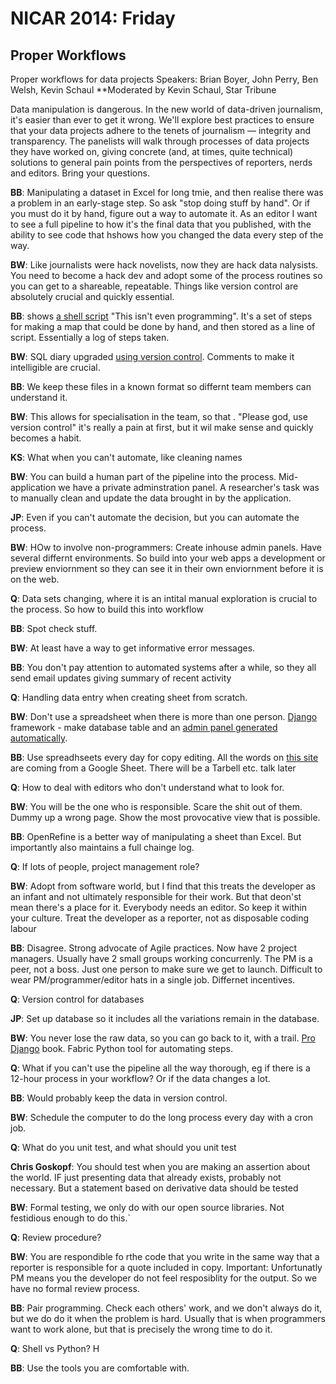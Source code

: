 NICAR 2014: Friday
====================

## Proper Workflows
Proper workflows for data projects
Speakers: Brian Boyer, John Perry, Ben Welsh, Kevin Schaul **Moderated by Kevin Schaul, Star Tribune

Data manipulation is dangerous. In the new world of data-driven journalism, it's easier than ever to get it wrong. We'll explore best practices to ensure that your data projects adhere to the tenets of journalism — integrity and transparency. The panelists will walk through processes of data projects they have worked on, giving concrete (and, at times, quite technical) solutions to general pain points from the perspectives of reporters, nerds and editors. Bring your questions.


**BB**: Manipulating a dataset in Excel for long tmie, and then realise there was a problem in an early-stage step. So ask "stop doing stuff by hand". Or if you must do it by hand, figure out a way to automate it. As an editor I want to see a full pipeline to how it's the final data that you published, with the ability to see code that hshows how you changed the data every step of the way.

**BW**: Like journalists were hack novelists, now they are hack data nalysists. You need to become a hack dev and adopt some of the process routines so you can get to a shareable, repeatable. Things like version control are absolutely crucial and quickly essential.

**BB**: shows [a shell script](http://blog.apps.chicagotribune.com/2011/03/08/making-maps-2/) "This isn't even programming". It's a set of steps for making a map that could be done by hand, and then stored as a line of script. Essentially a log of steps taken.

**BW**: SQL diary upgraded [using version control](https://github.com/newsapps/making-maps-demo). Comments to make it intelligible are crucial.

**BB**: We keep these files in a known format so differnt team members can understand it.

**BW**: This allows for specialisation in the team, so that . "Please god, use version control" it's really a pain at first, but it wil make sense and quickly becomes a habit.

**KS**: What when you can't automate, like cleaning names

**BW**: You can build a human part of the pipeline into the process. Mid-application we have a private adminstration panel. A researcher's task was to manually clean and update the data brought in by the application. 

**JP**: Even if you can't automate the decision, but you can automate the process.

**BW**: HOw to involve non-programmers: Create inhouse admin panels. Have several differnt environments. So build into your web apps a development or preview enviornment so they can see it in their own enviornment before it is on the web.

**Q**: Data sets changing, where it is an intital manual exploration is crucial to the process. So how to build this into workflow

**BB**: Spot check stuff.

**BW**: At least have a way to get informative error messages.

**BB**: You don't pay attention to automated systems after a while, so they all send email updates giving summary of recent activity

**Q**: Handling data entry when creating sheet from scratch.

**BW**: Don't use a spreadsheet when there is more than one person. [Django](https://www.djangoproject.com/) framework - make database table and an [admin panel generated automatically](https://docs.djangoproject.com/en/1.6/intro/tutorial02/).

**BB**: Use spreadhseets every day for copy editing. All the words on [this site](http://www.lobbyingmissouri.org/) are coming from a Google Sheet. There will be a Tarbell etc. talk later

**Q**: How to deal with editors who don't understand what to look for.

**BW**: You will be the one who is responsible. Scare the shit out of them. Dummy up a wrong page. Show the most provocative view that is possible.

**BB**: OpenRefine is a better way of manipulating a sheet than Excel. But importantly also maintains a full chainge log.

**Q**: If lots of people, project management role?

**BW**: Adopt from software world, but I find that this treats the developer as an infant and not ultimately responsible for their work. But that deon'st mean there's a place for it. Everybody needs an editor. So keep it within your culture. Treat the developer as a reporter, not as disposable coding labour

**BB**: Disagree. Strong advocate of Agile practices. Now have 2 project managers. Usually have 2 small groups working concurrenly. The PM is a peer, not a boss. Just one person to make sure we get to launch. Difficult to wear PM/programmer/editor hats in a single job. Differnet incentives.

**Q**: Version control for databases

**JP**: Set up database so it includes all the variations remain in the database.

**BW**: You never lose the raw data, so you can go back to it, with a trail. [Pro Django](http://prodjango.com/) book. Fabric Python tool for automating steps.

**Q**: What if you can't use the pipeline all the way thorough, eg if there is a 12-hour process in your workflow? Or if the data changes a lot.

**BB**: Would probably keep the data in version control. 

**BW**: Schedule the computer to do the long process every day with a cron job. 

**Q**: What do you unit test, and what should you unit test

**Chris Goskopf**: You should test when you are making an assertion about the world. IF just presenting data that already exists, probably not necessary. But a statement based on derivative data should be tested

**BW**: Formal testing, we only do with our open source libraries. Not festidious enough to do this.`

**Q**: Review procedure?

**BW**: You are respondible fo rthe code that you write in the same way that a reporter is responsible for a quote included in copy. Important: Unfortunatly PM means you the developer do not feel resposiblity for the output. So we have no formal review process.

**BB**: Pair programming. Check each others' work, and we don't always do it, but we do do it when the problem is hard. Usually that is when programmers want to work alone, but that is precisely the wrong time to do it.

**Q**: Shell vs Python? H

**BB**: Use the tools you are comfortable with.